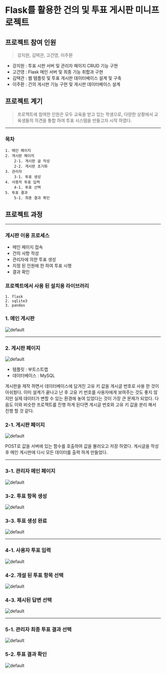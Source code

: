 # Flask를 활용한 건의 및 투표 게시판 미니프로젝트

## 프로젝트 참여 인원
> 강지원, 김택관, 고건영, 이주환
- 강지원 : 투표 시판 서버 및 관리자 페이지 CRUD 기능 구현
- 고건영 : Flask 메인 서버 및 최종 기능 취합과 구현
- 김택관 : 웹 템플릿 및 투표 게시판 데이터베이스 설계 및 구축
- 이주환 : 건의 게시판 기능 구현 및 게시판 데이터베이스 설계

## 프로젝트 계기
> 프로젝트에 참여한 인원은 모두 교육을 받고 있는 학생으로, 다양한 상황에서 교육생들의 의견을 통합 하여 투표 시스템을 만들고자 시작 하였다.
---
### 목차
    1. 메인 페이지
    2. 게시판 페이지
        2-1. 게시판 글 작성
        2-2. 게시판 초기화
    3. 관리자
        3-1. 투표 생성
    4. 사용자 투표 입력
        4-1. 투표 선택
    5. 투표 결과
        5-1. 최종 결과 확인
    
## 프로젝트 과정
---
### 게시판 이용 프로세스
* 메인 페이지 접속
* 건의 사항 작성
* 관리자에 의한 투표 생성
* 지정 된 인원에 한 하여 투표 시행
* 결과 확인

### 프로젝트에서 사용 된 설치용 라이브러리
    1. flask
    2. sqlite3
    3. pandas

### 1. 메인 게시판
![default](image/1.main/1.%20main.png)

---
### 2. 게시판 페이지
![default](image/2.%20%EA%B2%8C%EC%8B%9C%ED%8C%90/2-1.%20%EA%B2%8C%EC%8B%9C%ED%8C%90.png)

- 템플릿 : 부트스트랩
- 데이터베이스 : MySQL

게시판을 제작 하면서 데이터베이스에 담겨진 고유 키 값을 게시글 번호로 사용 한 것이 아쉬웠다. 이미 설계가 끝나고 난 후 고유 키 번호를 사용자에게 보여주는 것도 좋지 않지만 실제 데이터가 변할 수 있는 환경에 놓여 있었다는 것이 가장 큰 문제가 되었다. 
다음도 이와 비슷한 프로젝트를 진행 하게 된다면 게시글 번호와 고유 키 값을 분리 해서 진행 할 것 같다.

### 2-1. 게시판 페이지
![default](image/2.%20%EA%B2%8C%EC%8B%9C%ED%8C%90/2-3.%20%EA%B2%8C%EC%8B%9C%ED%8C%90%20%EC%9E%91%EC%84%B1.png)

POST로 값을 서버에 있는 함수를 호출하여 값을 불러오고 저장 하였다. 게시글을 작성 후 메인 게시판에 다시 모든 데이터를 출력 하게 만들었다. 

---
### 3-1. 관리자 메인 페이지
![default](image/3.%20%EA%B4%80%EB%A6%AC%EC%9E%90/3-1.%20%EA%B4%80%EB%A6%AC%EC%9E%90.png)

### 3-2. 투표 항목 생성
![default](image/3.%20%EA%B4%80%EB%A6%AC%EC%9E%90/3-4.%20%ED%88%AC%ED%91%9C%20%EC%B6%94%EA%B0%80.png)

### 3-3. 투표 생성 완료
![default](image/3.%20%EA%B4%80%EB%A6%AC%EC%9E%90/3-5.%20%ED%88%AC%ED%91%9C%20%EC%B6%94%EA%B0%80%20%EC%83%9D%EC%84%B1.png)

---
### 4-1. 사용자 투표 입력
![default](image/4.%20%ED%88%AC%ED%91%9C/4-1.%20%ED%88%AC%ED%91%9C.png)

### 4-2. 개설 된 투표 항목 선택
![default](image/4.%20%ED%88%AC%ED%91%9C/4-2.%20%ED%88%AC%ED%91%9C%20%EC%84%A0%ED%83%9D.png)

### 4-3. 제시된 답변 선택
![default](image/4.%20%ED%88%AC%ED%91%9C/4-3.%20%ED%88%AC%ED%91%9C%20%EC%84%A0%ED%83%9D%20%ED%95%AD%EB%AA%A9.png)

---
### 5-1. 관리자 최종 투표 결과 선택
![default](image/5.%20%ED%88%AC%ED%91%9C%20%EA%B2%B0%EA%B3%BC/5-1.%20%ED%88%AC%ED%91%9C%20%EA%B2%B0%EA%B3%BC.png)

### 5-2. 투표 결과 확인
![default](image/5.%20%ED%88%AC%ED%91%9C%20%EA%B2%B0%EA%B3%BC/5-2.%20%ED%88%AC%ED%91%9C%20%EA%B2%B0%EA%B3%BC%20%ED%99%95%EC%9D%B8.png)
